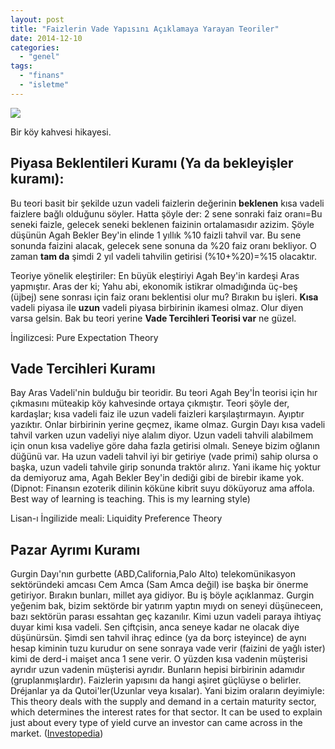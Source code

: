 ```yaml
---
layout: post
title: "Faizlerin Vade Yapısını Açıklamaya Yarayan Teoriler"
date: 2014-12-10
categories: 
  - "genel"
tags: 
  - "finans"
  - "isletme"
---
```


![](/images/tumblr_inline_ngdc2vuj1J1r4exmc.jpg)

Bir köy kahvesi hikayesi.

## Piyasa Beklentileri Kuramı (Ya da bekleyişler kuramı):

Bu teori basit bir şekilde uzun vadeli faizlerin değerinin **beklenen** kısa vadeli faizlere bağlı olduğunu söyler. Hatta şöyle der: 2 sene sonraki faiz oranı=Bu seneki faizle, gelecek seneki beklenen faizinin ortalamasıdır azizim. Şöyle düşünün Agah Bekler Bey'in elinde 1 yıllık %10 faizli tahvil var. Bu sene sonunda faizini alacak, gelecek sene sonuna da %20 faiz oranı bekliyor. O zaman **tam da** şimdi 2 yıl vadeli tahvilin getirisi (%10+%20)=%15 olacaktır.

Teoriye yönelik eleştiriler: En büyük eleştiriyi Agah Bey'in kardeşi Aras yapmıştır. Aras der ki; Yahu abi, ekonomik istikrar olmadığında üç-beş (üjbej) sene sonrası için faiz oranı beklentisi olur mu? Bırakın bu işleri. **Kısa** vadeli piyasa ile **uzun** vadeli piyasa birbirinin ikamesi olmaz. Olur diyen varsa gelsin. Bak bu teori yerine **Vade Tercihleri Teorisi var** ne güzel.

İngilizcesi: Pure Expectation Theory

## Vade Tercihleri Kuramı

Bay Aras Vadeli'nin bulduğu bir teoridir. Bu teori Agah Bey'İn teorisi için hır çıkmasını müteakip köy kahvesinde ortaya çıkmıştır. Teori şöyle der, kardaşlar; kısa vadeli faiz ile uzun vadeli faizleri karşılaştırmayın. Ayıptır yazıktır. Onlar birbirinin yerine geçmez, ikame olmaz. Gurgin Dayı kısa vadeli tahvil varken uzun vadeliyi niye alalım diyor. Uzun vadeli tahvili alabilmem için onun kısa vadeliye göre daha fazla getirisi olmalı. Seneye bizim oğlanın düğünü var. Ha uzun vadeli tahvil iyi bir getiriye (vade primi) sahip olursa o başka, uzun vadeli tahvile girip sonunda traktör alırız. Yani ikame hiç yoktur da demiyoruz ama, Agah Bekler Bey'in dediği gibi de birebir ikame yok. (Dipnot: Finansın ezoterik dilinin köküne kibrit suyu döküyoruz ama affola. Best way of learning is teaching. This is my learning style)

Lisan-ı İngilizide meali: Liquidity Preference Theory

## Pazar Ayrımı Kuramı

Gurgin Dayı'nın gurbette (ABD,California,Palo Alto) telekomünikasyon sektöründeki amcası Cem Amca (Sam Amca değil) ise başka bir önerme getiriyor. Bırakın bunları, millet aya gidiyor. Bu iş böyle açıklanmaz. Gurgin yeğenim bak, bizim sektörde bir yatırım yaptın mıydı on seneyi düşüneceen, bazı sektörün parası essahtan geç kazanılır. Kimi uzun vadeli paraya ihtiyaç duyar kimi kısa vadeli. Sen çiftçisin, anca seneye kadar ne olacak diye düşünürsün. Şimdi sen tahvil ihraç edince (ya da borç isteyince) de aynı hesap kiminin tuzu kurudur on sene sonraya vade verir (faizini de yağlı ister) kimi de derd-i maişet anca 1 sene verir. O yüzden kısa vadenin müşterisi ayrıdır uzun vadenin müşterisi ayrıdır. Bunların hepisi birbirinin adamıdır (gruplanmışlardır). Faizlerin yapısını da hangi aşiret güçlüyse o belirler. Dréjanlar ya da Qutoi'ler(Uzunlar veya kısalar). Yani bizim oraların deyimiyle: This theory deals with the supply and demand in a certain maturity sector, which determines the interest rates for that sector. It can be used to explain just about every type of yield curve an investor can came across in the market. ([Investopedia](http://www.investopedia.com/exam-guide/cfa-level-1/fixed-income-investments/interest-rate-term-structure.asp))
